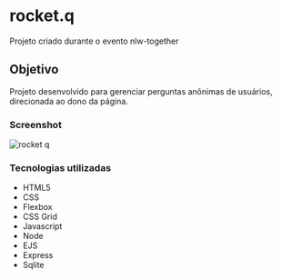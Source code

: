 # rocket.q
 Projeto criado durante o evento nlw-together

## Objetivo
 Projeto desenvolvido para gerenciar perguntas anônimas de usuários, direcionada ao dono da página.
 
 ### Screenshot
 
 ![rocket q](https://user-images.githubusercontent.com/62728037/123525358-6148ac80-d6a6-11eb-99a9-7fc504b9b2cf.png)
 
 
 ### Tecnologias utilizadas
 
 - HTML5
 - CSS
 - Flexbox
 - CSS Grid
 - Javascript
 - Node
 - EJS
 - Express
 - Sqlite
